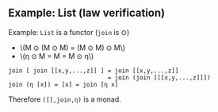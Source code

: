 Example: List (law verification)
--------------------------------

Example: `List` is a functor (`join` is ⊙)

- \\(M ⊙ (M ⊙ M) = (M ⊙ M) ⊙ M\\)
- \\(η ⊙ M = M = M ⊙ η\\)

<pre class="nohighlight small"><code>join [ join [[x,y,...,z]] ] = join [[x,y,...,z]]
							= join (join [[[x,y,...,z]]])
join (η [x]) = [x] = join [η x]</code></pre>

Therefore `([],join,η)` is a monad.
